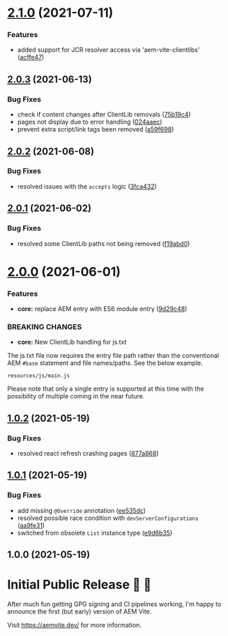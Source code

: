 # [2.1.0](https://github.com/aem-vite/aem-vite/compare/v2.0.3...v2.1.0) (2021-07-11)


### Features

* added support for JCR resolver access via 'aem-vite-clientlibs' ([acffe47](https://github.com/aem-vite/aem-vite/commit/acffe4787f873559c3460dca6b5f2bb9132be4ff))

## [2.0.3](https://github.com/aem-vite/aem-vite/compare/v2.0.2...v2.0.3) (2021-06-13)


### Bug Fixes

* check if content changes after ClientLib removals ([75b19c4](https://github.com/aem-vite/aem-vite/commit/75b19c4ed38cc692ccf81aa86e7d958bb9a1e65a))
* pages not display due to error handling ([024aaec](https://github.com/aem-vite/aem-vite/commit/024aaec34aff567d51243a33a036f25ce8eaa561))
* prevent extra script/link tags been removed ([a59f698](https://github.com/aem-vite/aem-vite/commit/a59f698614e7d0705ab1594a0911d354d655a49c))

## [2.0.2](https://github.com/aem-vite/aem-vite/compare/v2.0.1...v2.0.2) (2021-06-08)


### Bug Fixes

* resolved issues with the `accepts` logic ([3fca432](https://github.com/aem-vite/aem-vite/commit/3fca43201088cc7a7ff2eea9ea0664a183deca64))

## [2.0.1](https://github.com/aem-vite/aem-vite/compare/v2.0.0...v2.0.1) (2021-06-02)


### Bug Fixes

* resolved some ClientLib paths not being removed ([f19abd0](https://github.com/aem-vite/aem-vite/commit/f19abd0d52b270c04fc74ab56a698da151e4a398))

# [2.0.0](https://github.com/aem-vite/aem-vite/compare/v1.0.2...v2.0.0) (2021-06-01)


### Features

* **core:** replace AEM entry with ES6 module entry ([9d29c48](https://github.com/aem-vite/aem-vite/commit/9d29c4896e23275ad62f74f8060f8b055a5996a3))


### BREAKING CHANGES

* **core:** New ClientLib handling for js.txt

The js.txt file now requires the entry file path rather than the conventional AEM `#base` statement and file names/paths. See the below example.
```
resources/js/main.js
```

Please note that only a single entry is supported at this time with the possibility of multiple coming in the near future.

## [1.0.2](https://github.com/aem-vite/aem-vite/compare/v1.0.1...v1.0.2) (2021-05-19)


### Bug Fixes

* resolved react refresh crashing pages ([877a868](https://github.com/aem-vite/aem-vite/commit/877a868659df15b3c11b8e91f559190d8489cb4b))

## [1.0.1](https://github.com/aem-vite/aem-vite/compare/v1.0.0...v1.0.1) (2021-05-19)


### Bug Fixes

* add missing `@Override` annotation ([ee535dc](https://github.com/aem-vite/aem-vite/commit/ee535dc1213d309d3f9958239942972d9ae8d14a))
* resolved possible race condition with `devServerConfigurations` ([aa9fe31](https://github.com/aem-vite/aem-vite/commit/aa9fe31bf9c8bee1a05c62b8e01bfbb0a99d3523))
* switched from obsolete `List` instance type ([e9d6b35](https://github.com/aem-vite/aem-vite/commit/e9d6b35836510dcc33f520a43e2e3a1bc01b8dac))

## 1.0.0 (2021-05-19)


# Initial Public Release 🎉 🎉

After much fun getting GPG signing and CI pipelines working, I'm happy to announce the first (but early) version of AEM Vite.

Visit https://aemvite.dev/ for more information.
